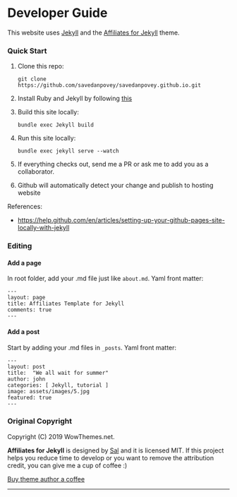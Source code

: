 # Developer Guide

This website uses [Jekyll](http://jekyllrb.com) and the [Affiliates for Jekyll](https://bootstrapstarter.com/bootstrap-templates/template-affiliates-bootstrap-jekyll/) theme.

### Quick Start

1. Clone this repo:

    `git clone https://github.com/savedanpovey/savedanpovey.github.io.git`
    
2. Install Ruby and Jekyll by following [this](https://jekyllrb.com/docs/installation/macos/)
3. Build this site locally:
    
    `bundle exec Jekyll build`
    
4. Run this site locally:

    `bundle exec jekyll serve --watch`
    
5. If everything checks out, send me a PR or ask me to add you as a collaborator.
6. Github will automatically detect your change and publish to hosting website


References:
* https://help.github.com/en/articles/setting-up-your-github-pages-site-locally-with-jekyll

### Editing

#### Add a page

In root folder, add your .md file just like ``about.md``. Yaml front matter:

```
---
layout: page
title: Affiliates Template for Jekyll
comments: true
---
```

#### Add a post

Start by adding your .md files in ``_posts``. Yaml front matter:

```
---
layout: post
title:  "We all wait for summer"
author: john
categories: [ Jekyll, tutorial ]
image: assets/images/5.jpg
featured: true
---
```

### Original Copyright

Copyright (C) 2019 WowThemes.net.

**Affiliates for Jekyll** is designed by [Sal](https://www.wowthemes.net) and it is licensed MIT. If this project helps you reduce time to develop or you want to remove the attribution credit, you can give me a cup of coffee :)

[Buy theme author a coffee](https://www.wowthemes.net/donate/)

-----------------

